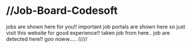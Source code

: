# //Job-Board-Codesoft
jobs are shown here for you!!
important job portals are shown here so just visit this website for good experience!!
taken job from here..
job are detected here!!
goo noww.....
/////
